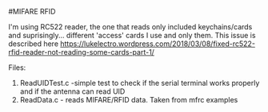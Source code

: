 #MIFARE RFID

I'm using RC522 reader, the one that reads only included keychains/cards and suprisingly... different 'access' cards I use and only them.
This issue is described here https://lukelectro.wordpress.com/2018/03/08/fixed-rc522-rfid-reader-not-reading-some-cards-part-1/

Files:
1. ReadUIDTest.c -simple test to check if the serial terminal works properly and if the antenna can read UID
2. ReadData.c - reads MIFARE/RFID data. Taken from mfrc examples
